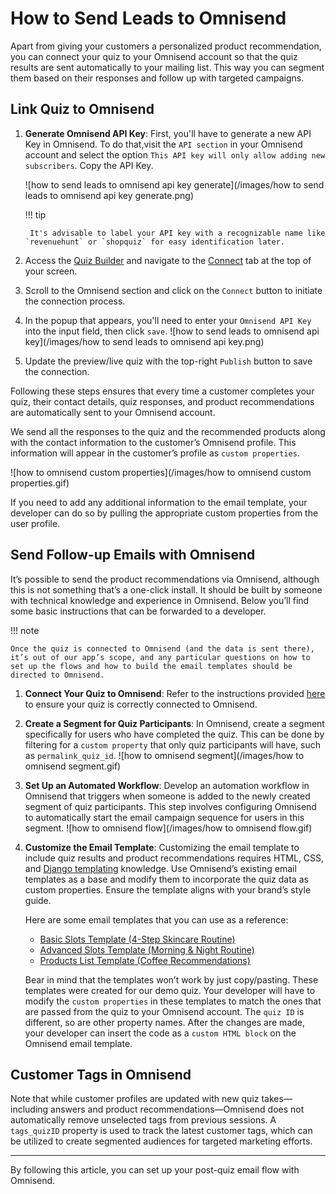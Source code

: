 # How to Send Leads to Omnisend

Apart from giving your customers a personalized product recommendation, you can connect your quiz to your Omnisend account so that the quiz results are sent automatically to your mailing list. This way you can segment them based on their responses and follow up with targeted campaigns.

## Link Quiz to Omnisend

1. **Generate Omnisend API Key**: First, you'll have to generate a new API Key in Omnisend. To do that,visit the `API section` in your Omnisend account and select the option `This API key will only allow adding new subscribers`. Copy the API Key.

    ![how to send leads to omnisend api key generate](/images/how to send leads to omnisend api key generate.png)

    !!! tip

        It's advisable to label your API key with a recognizable name like `revenuehunt` or `shopquiz` for easy identification later. 

2. Access the [Quiz Builder](https://docs.revenuehunt.com/reference/quiz-builder/) and navigate to the [Connect](https://docs.revenuehunt.com/reference/quiz-builder/#connect) tab at the top of your screen.
2. Scroll to the Omnisend section and click on the `Connect` button to initiate the connection process.
3. In the popup that appears, you'll need to enter your `Omnisend API Key` into the input field, then click `save`.
    ![how to send leads to omnisend api key](/images/how to send leads to omnisend api key.png)
4. Update the preview/live quiz with the top-right `Publish` button to save the connection. 

Following these steps ensures that every time a customer completes your quiz, their contact details, quiz responses, and product recommendations are automatically sent to your Omnisend account. 

We send all the responses to the quiz and the recommended products along with the contact information to the customer’s Omnisend profile. This information will appear in the customer’s profile as `custom properties`.

![how to omnisend custom properties](/images/how to omnisend custom properties.gif)

If you need to add any additional information to the email template, your developer can do so by pulling the appropriate custom properties from the user profile.
 
## Send Follow-up Emails with Omnisend

It’s possible to send the product recommendations via Omnisend, although this is not something that’s a one-click install. It should be built by someone with technical knowledge and experience in Omnisend. Below you’ll find some basic instructions that can be forwarded to a developer.

!!! note

    Once the quiz is connected to Omnisend (and the data is sent there), it’s out of our app’s scope, and any particular questions on how to set up the flows and how to build the email templates should be directed to Omnisend.

1. **Connect Your Quiz to Omnisend**: Refer to the instructions provided [here](#link-quiz-to-omnisend) to ensure your quiz is correctly connected to Omnisend.
2. **Create a Segment for Quiz Participants**: In Omnisend, create a segment specifically for users who have completed the quiz. This can be done by filtering for a `custom property` that only quiz participants will have, such as `permalink_quiz_id`.
    ![how to omnisend segment](/images/how to omnisend segment.gif)
3. **Set Up an Automated Workflow**: Develop an automation workflow in Omnisend that triggers when someone is added to the newly created segment of quiz participants. This step involves configuring Omnisend to automatically start the email campaign sequence for users in this segment.
    ![how to omnisend flow](/images/how to omnisend flow.gif)
4. **Customize the Email Template**: Customizing the email template to include quiz results and product recommendations requires HTML, CSS, and [Django templating](https://docs.djangoproject.com/en/1.8/ref/templates/builtins/) knowledge. Use Omnisend’s existing email templates as a base and modify them to incorporate the quiz data as custom properties. Ensure the template aligns with your brand’s style guide.

    Here are some email templates that you can use as a reference:

    - [Basic Slots Template (4-Step Skincare Routine)](https://docs.google.com/document/d/1wy-_nb0nGyU0_NsWB6YZMiXbXiA2sMyrGu6ks7TqzjQ/edit?usp=sharing)
    - [Advanced Slots Template (Morning & Night Routine)](https://docs.google.com/document/d/1RIXL2zF0ErGbUX5IwCRXjnr8bNV3wXuZQuuy3NmbL_I/edit?usp=sharing)
    - [Products List Template (Coffee Recommendations)](https://docs.google.com/document/d/175YmJpZ_iTahGFip46MGb6fcn5cupNsCEuZFxMnFCAg/edit?usp=sharing)

    Bear in mind that the templates won’t work by just copy/pasting. These templates were created for our demo quiz. Your developer will have to modify the `custom properties` in these templates to match the ones that are passed from the quiz to your Omnisend account. The `quiz ID` is different, so are other property names. After the changes are made, your developer can insert the code as a `custom HTML block` on the Omnisend email template.


## Customer Tags in Omnisend

Note that while customer profiles are updated with new quiz takes—including answers and product recommendations—Omnisend does not automatically remove unselected tags from previous sessions. A `tags_quizID` property is used to track the latest customer tags, which can be utilized to create segmented audiences for targeted marketing efforts.

---
By following this article, you can set up your post-quiz email flow with Omnisend.
